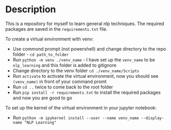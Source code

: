 # Description
This is a repository for myself to learn general nlp techniques. The required packages are saved in the `requirements.txt` file.

To create a virtual environment with venv:

* Use commond prompt (not powershell) and change directory to the repo folder - `cd path_to_folder` 
* Run `python -m venv ./venv_name` - I have set up the `venv_name` to be `nlp_learning` and this folder is added to gitignore 
* Change directory to the venv folder `cd ./venv_name/Scripts`
* Run `activate` to activate the virtual environment, now you should see `(venv_name)` in front of your command promt
* Run `cd ..` twice to come back to the root folder
* Run `pip install -r requirements.txt` to install the required packages and now you are good to go

To set up the kernel of the virtual environment in your jupyter notebook:

* Run `python -m ipykernel install --user --name venv_name --display-name "NLP Learning"`
